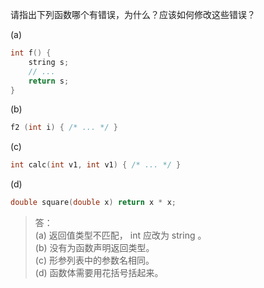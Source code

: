 请指出下列函数哪个有错误，为什么？应该如何修改这些错误？

(a)

```c
int f() {
    string s;
    // ...
    return s;
}
```

(b)

```c
f2 (int i) { /* ... */ }
```

(c)

```c
int calc(int v1, int v1) { /* ... */ }
```

(d)

```c
double square(double x) return x * x;
```

> 答：  
> (a) 返回值类型不匹配， int 应改为 string 。  
> (b) 没有为函数声明返回类型。  
> (c) 形参列表中的参数名相同。  
> (d) 函数体需要用花括号括起来。
